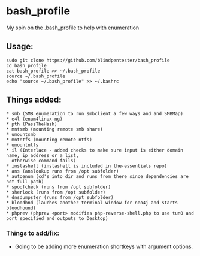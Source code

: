 # bash_profile
My spin on the .bash_profile to help with enumeration  
  
## Usage:  
    sudo git clone https://github.com/blindpentester/bash_profile
    cd bash_profile  
    cat bash_profile >> ~/.bash_profile  
    source ~/.bash_profile  
    echo "source ~/.bash_profile" >> ~/.bashrc
  
  
## Things added:  
    * smb (SMB enumeration to run smbclient a few ways and and SMBMap)  
    * e4l (enum4linux-ng)  
    * pth (PassTheHash)  
    * mntsmb (mounting remote smb share)  
    * umountsmb  
    * mntntfs (mounting remote ntfs)  
    * umountntfs  
    * il (Interlace - added checks to make sure input is either domain name, ip address or a list, 
      otherwise command fails)  
    * instashell (instashell is included in the-essentials repo)  
    * ans (anslookup runs from /opt subfolder)  
    * autoenum (cd's into dir and runs from there since dependencies are not full path)  
    * spoofcheck (runs from /opt subfolder)  
    * sherlock (runs from /opt subfolder)  
    * dnsdumpster (runs from /opt subfolder)  
    * bloodhnd (lauches another terminal window for neo4j and starts bloodhound)  
    * phprev (phprev <port> modifies php-reverse-shell.php to use tun0 and port specified and outputs to Desktop)
    
    
### Things to add/fix:  
- Going to be adding more enumeration shortkeys with argument options.  
